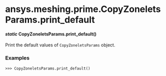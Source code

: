 <a id="ansys-meshing-prime-copyzoneletsparams-print-default"></a>

# ansys.meshing.prime.CopyZoneletsParams.print_default

<a id="ansys.meshing.prime.CopyZoneletsParams.print_default"></a>

#### *static* CopyZoneletsParams.print_default()

Print the default values of `CopyZoneletsParams` object.

### Examples

```pycon
>>> CopyZoneletsParams.print_default()
```

<!-- !! processed by numpydoc !! -->
